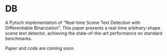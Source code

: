 # DB
A Pytoch implementation of "Real-time Scene Text Detection with Differentiable Binarization". This paper presents a real-time arbitrary-shape scene text detector, achieving the state-of-the-art performance on standard benchmarks.

Paper and code are coming soon.
